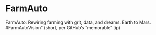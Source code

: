 # FarmAuto
FarmAuto: Rewiring farming with grit, data, and dreams. Earth to Mars. #FarmAutoVision” (short, per GitHub’s “memorable” tip)
